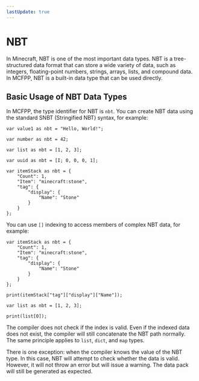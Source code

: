 ```yaml
---
lastUpdate: true
---
```


# NBT

In Minecraft, NBT is one of the most important data types. NBT is a tree-structured data format that can store a wide variety of data, such as integers, floating-point numbers, strings, arrays, lists, and compound data. In MCFPP, NBT is a built-in data type that can be used directly.

## Basic Usage of NBT Data Types

In MCFPP, the type identifier for NBT is `nbt`. You can create NBT data using the standard SNBT (Stringified NBT) syntax, for example:

```mcfpp
var value1 as nbt = "Hello, World!";

var number as nbt = 42;

var list as nbt = [1, 2, 3];

var uuid as nbt = [I; 0, 0, 0, 1];

var itemStack as nbt = {
    "Count": 1,
    "Item": "minecraft:stone",
    "tag": {
        "display": {
            "Name": "Stone"
        }
    }
};
```

You can use `[]` indexing to access members of complex NBT data, for example:

```mcfpp
var itemStack as nbt = {
    "Count": 1,
    "Item": "minecraft:stone",
    "tag": {
        "display": {
            "Name": "Stone"
        }
    }
};

print(itemStack["tag"]["display"]["Name"]);

var list as nbt = [1, 2, 3];

print(list[0]);
```

The compiler does not check if the index is valid. Even if the indexed data does not exist, the compiler will still concatenate the NBT path normally. The same principle applies to `list`, `dict`, and `map` types.

There is one exception: when the compiler knows the value of the NBT type. In this case, NBT will attempt to check whether the data is valid. However, it will not throw an error but will issue a warning. The data pack will still be generated as expected.